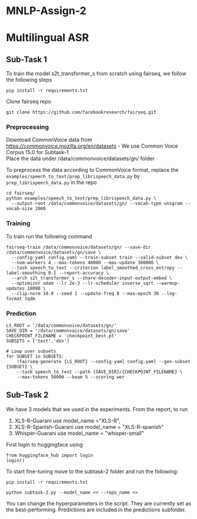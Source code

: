# MNLP-Assign-2
# Multilingual ASR

## Sub-Task 1

To train the model s2t_transformer_s from scratch using fairseq, we follow the following steps

```
pip install -r requirements.txt
```

Clone fairseq repo
```
git clone https://github.com/facebookresearch/fairseq.git
```
### Preprocessing
Download CommonVoice data from https://commonvoice.mozilla.org/en/datasets - We use Common Voice Corpus 15.0 for Subtask-1      
Place the data under /data/commonvoice/datasets/gn/ folder      

To preprocess the data according to CommonVoice format, replace the `examples/speech_to_text/prep_librispeech_data.py` by `prep_librispeech_data.py` in the repo

```
cd fairseq/
python examples/speech_to_text/prep_librispeech_data.py \
  --output-root /data/commonvoice/datasets/gn/ --vocab-type unigram --vocab-size 2000
```

### Training
To train run the following command

```
fairseq-train /data/commonvoice/datasets/gn/ --save-dir /data/commonvoice/datasets/gn/save \
  --config-yaml config.yaml --train-subset train --valid-subset dev \
  --num-workers 4 --max-tokens 40000 --max-update 300000 \
  --task speech_to_text --criterion label_smoothed_cross_entropy --label-smoothing 0.1 --report-accuracy \
  --arch s2t_transformer_s --share-decoder-input-output-embed \
  --optimizer adam --lr 2e-3 --lr-scheduler inverse_sqrt --warmup-updates 10000 \
  --clip-norm 10.0 --seed 1 --update-freq 8 --max-epoch 30 --log-format tqdm
```

### Prediction
```
LS_ROOT = '/data/commonvoice/datasets/gn/'
SAVE_DIR = '/data/commonvoice/datasets/gn/save'
CHECKPOINT_FILENAME = 'checkpoint_best.pt'
SUBSETS = ['test','dev']

# Loop over subsets
for SUBSET in SUBSETS:
    !fairseq-generate {LS_ROOT} --config-yaml config.yaml --gen-subset {SUBSET} \
    --task speech_to_text --path {SAVE_DIR}/{CHECKPOINT_FILENAME} \
    --max-tokens 50000 --beam 5 --scoring wer

```

## Sub-Task 2

We have 3 models that we used in the experiments. From the report, to run       
1. XLS-R-Guarani use model_name ="XLS-R",
2. XLS-R-Spanish-Guarani use model_name = "XLS-R-spanish"
3. Whisper-Guarani use model_name = "whisper-small"

First login to huggingface using 
```
from huggingface_hub import login
login()
```
To start fine-tuning move to the subtask-2 folder and run the following:
```
pip install -r requirements.txt

python subtask-2.py --model_name <> --repo_name <>
```

You can change the hyperparameters in the script. They are currently set as the best-performing. Predictions are included in the predictions subfolder.
